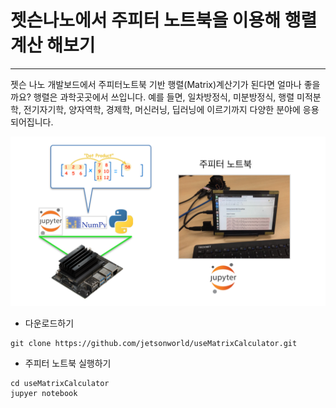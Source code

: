 # 젯슨나노에서 주피터 노트북을 이용해 행렬계산 해보기
***
젯슨 나노 개발보드에서 주피터노트북 기반 행렬(Matrix)계산기가 된다면 얼마나 좋을까요? 행렬은 과학곳곳에서 쓰입니다. 예를 들면, 일차방정식, 미분방정식, 행렬 미적분학, 전기자기학, 양자역학, 경제학, 머신러닝, 딥러닝에 이르기까지 다양한 분야에 응용되어집니다. 

![01_image](https://raw.githubusercontent.com/jetsonworld/useMatrixCalculator/master/01_Images/Using_matrix_Jupyter_On_JetsonNano.png)

* 다운로드하기
```
git clone https://github.com/jetsonworld/useMatrixCalculator.git
```

* 주피터 노트북 실행하기
```
cd useMatrixCalculator
jupyer notebook
```
